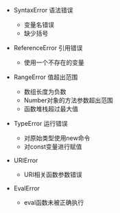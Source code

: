 + SyntaxError 语法错误
  + 变量名错误
  + 缺少括号

+ ReferenceError 引用错误
  + 使用一个不存在的变量
  
+ RangeError 值超出范围
  + 数组长度为负数
  + Number对象的方法参数超出范围
  + 函数堆栈超过最大值

+ TypeError 运行错误
  + 对原始类型使用new命令
  + 对const变量进行赋值

+ URIError
  + URI相关函数参数错误

+ EvalError
  + eval函数未被正确执行